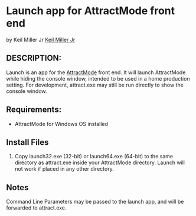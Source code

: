 # Launch app for AttractMode front end

by Keil Miller Jr [Keil Miller Jr](http://keilmillerjr.com)

## DESCRIPTION:

Launch is an app for the [AttractMode](http://attractmode.org) front end. It will launch AttractMode while hiding the console window, intended to be used in a home production setting. For development, attract.exe may still be run directly to show the console window.

## Requirements:

* AttractMode for Windows OS installed

## Install Files

1. Copy launch32.exe (32-bit) or launch64.exe (64-bit) to the same directory as attract.exe inside your AttractMode directory. Launch will not work if placed in any other directory.

## Notes

Command Line Parameters may be passed to the launch app, and will be forwarded to attract.exe.